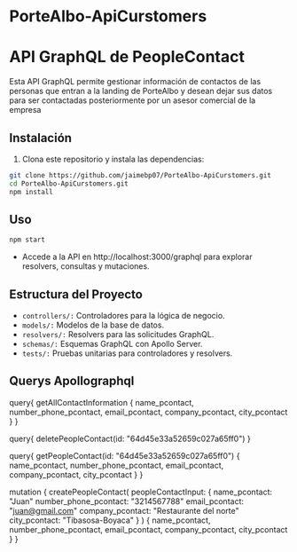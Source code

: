 # PorteAlbo-ApiCurstomers
 
# API GraphQL de PeopleContact

Esta API GraphQL permite gestionar información de contactos de las personas que entran a la landing de PorteAlbo y desean dejar sus datos para ser contactadas posteriormente por un asesor comercial de la empresa

## Instalación

1. Clona este repositorio y instala las dependencias:

```bash
git clone https://github.com/jaimebp07/PorteAlbo-ApiCurstomers.git
cd PorteAlbo-ApiCurstomers.git
npm install
```

## Uso

```bash
npm start
```
- Accede a la API en http://localhost:3000/graphql para explorar resolvers, consultas y mutaciones.

## Estructura del Proyecto

* `controllers/:` Controladores para la lógica de negocio.
* `models/:` Modelos de la base de datos.
* `resolvers/:` Resolvers para las solicitudes GraphQL.
* `schemas/:` Esquemas GraphQL con Apollo Server.
* `tests/:` Pruebas unitarias para controladores y resolvers.

## Querys Apollographql

query{
  getAllContactInformation {
    name_pcontact,
    number_phone_pcontact,
    email_pcontact,
    company_pcontact,
    city_pcontact
  }
}

query{
  deletePeopleContact(id: "64d45e33a52659c027a65ff0") 
}

query{
  getPeopleContact(id: "64d45e33a52659c027a65ff0") {
    name_pcontact,
    number_phone_pcontact,
    email_pcontact,
    company_pcontact,
    city_pcontact
  }
}

mutation {
  createPeopleContact(
     peopleContactInput: {
      name_pcontact: "Juan"
      number_phone_pcontact: "3214567788"
      email_pcontact: "juan@gmail.com"
      company_pcontact: "Restaurante del norte"
      city_pcontact: "Tibasosa-Boyaca"
    }
  ) {
    name_pcontact,
    number_phone_pcontact,
    email_pcontact,
    company_pcontact,
    city_pcontact
  }
}
